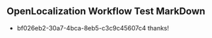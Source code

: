 ## OpenLocalization Workflow Test MarkDown
* bf026eb2-30a7-4bca-8eb5-c3c9c45607c4 
thanks!<!--HONumber=Mar16_HO2-->
